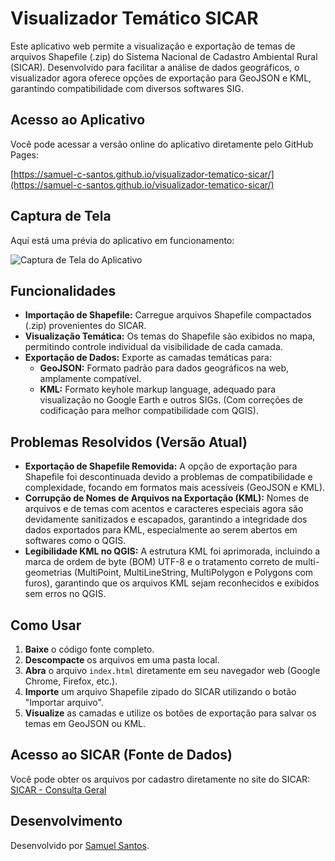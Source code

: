 # Visualizador Temático SICAR

Este aplicativo web permite a visualização e exportação de temas de arquivos Shapefile (.zip) do Sistema Nacional de Cadastro Ambiental Rural (SICAR). Desenvolvido para facilitar a análise de dados geográficos, o visualizador agora oferece opções de exportação para GeoJSON e KML, garantindo compatibilidade com diversos softwares SIG.

## Acesso ao Aplicativo

Você pode acessar a versão online do aplicativo diretamente pelo GitHub Pages:

[https://samuel-c-santos.github.io/visualizador-tematico-sicar/](https://samuel-c-santos.github.io/visualizador-tematico-sicar/)

## Captura de Tela

Aqui está uma prévia do aplicativo em funcionamento:

![Captura de Tela do Aplicativo](images/captura-de-tela.png)

## Funcionalidades

* **Importação de Shapefile:** Carregue arquivos Shapefile compactados (.zip) provenientes do SICAR.
* **Visualização Temática:** Os temas do Shapefile são exibidos no mapa, permitindo controle individual da visibilidade de cada camada.
* **Exportação de Dados:** Exporte as camadas temáticas para:
    * **GeoJSON:** Formato padrão para dados geográficos na web, amplamente compatível.
    * **KML:** Formato keyhole markup language, adequado para visualização no Google Earth e outros SIGs. (Com correções de codificação para melhor compatibilidade com QGIS).

## Problemas Resolvidos (Versão Atual)

* **Exportação de Shapefile Removida:** A opção de exportação para Shapefile foi descontinuada devido a problemas de compatibilidade e complexidade, focando em formatos mais acessíveis (GeoJSON e KML).
* **Corrupção de Nomes de Arquivos na Exportação (KML):** Nomes de arquivos e de temas com acentos e caracteres especiais agora são devidamente sanitizados e escapados, garantindo a integridade dos dados exportados para KML, especialmente ao serem abertos em softwares como o QGIS.
* **Legibilidade KML no QGIS:** A estrutura KML foi aprimorada, incluindo a marca de ordem de byte (BOM) UTF-8 e o tratamento correto de multi-geometrias (MultiPoint, MultiLineString, MultiPolygon e Polygons com furos), garantindo que os arquivos KML sejam reconhecidos e exibidos sem erros no QGIS.

## Como Usar

1.  **Baixe** o código fonte completo.
2.  **Descompacte** os arquivos em uma pasta local.
3.  **Abra** o arquivo `index.html` diretamente em seu navegador web (Google Chrome, Firefox, etc.).
4.  **Importe** um arquivo Shapefile zipado do SICAR utilizando o botão "Importar arquivo".
5.  **Visualize** as camadas e utilize os botões de exportação para salvar os temas em GeoJSON ou KML.

## Acesso ao SICAR (Fonte de Dados)

Você pode obter os arquivos por cadastro diretamente no site do SICAR:
[SICAR - Consulta Geral](https://car.semas.pa.gov.br/#/consulta/geral?tela=BUSCAR_CADASTRO)

## Desenvolvimento

Desenvolvido por [Samuel Santos](https://samuel-c-santos.github.io/).